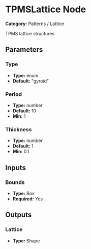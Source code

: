 
# TPMSLattice Node

**Category:** Patterns / Lattice

TPMS lattice structures

## Parameters


### Type
- **Type:** enum
- **Default:** "gyroid"





### Period
- **Type:** number
- **Default:** 10
- **Min:** 1




### Thickness
- **Type:** number
- **Default:** 1
- **Min:** 0.1




## Inputs


### Bounds
- **Type:** Box
- **Required:** Yes



## Outputs


### Lattice
- **Type:** Shape




